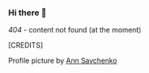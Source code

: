 ### Hi there 👋

*404* - content not found (at the moment)

[CREDITS]

Profile picture by <a href="https://unsplash.com/@emulsio">Ann Savchenko</a>
  
